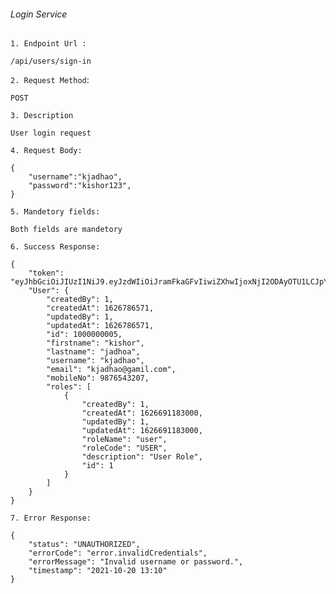 ###### Login Service ######
`1. Endpoint Url :`
```
/api/users/sign-in
```
`2. Request Method`:
```
POST
```
`3. Description`
```
User login request
```
`4. Request Body:`
```
{
    "username":"kjadhao",
    "password":"kishor123",
}
```
`5. Mandetory fields:`
```
Both fields are mandetory
```
`6. Success Response:`
```
{
    "token": "eyJhbGciOiJIUzI1NiJ9.eyJzdWIiOiJramFkaGFvIiwiZXhwIjoxNjI2ODAyOTU1LCJpYXQiOjE2MjY3NjY5NTV9.jbig43xjwKvEwupEiJuSsTkYU8B318QLly4o3feRBAc",
    "User": {
        "createdBy": 1,
        "createdAt": 1626786571,
        "updatedBy": 1,
        "updatedAt": 1626786571,
        "id": 1000000005,
        "firstname": "kishor",
        "lastname": "jadhoa",
        "username": "kjadhao",
        "email": "kjadhao@gamil.com",
        "mobileNo": 9876543207,
        "roles": [
            {
                "createdBy": 1,
                "createdAt": 1626691183000,
                "updatedBy": 1,
                "updatedAt": 1626691183000,
                "roleName": "user",
                "roleCode": "USER",
                "description": "User Role",
                "id": 1
            }
        ]
    }
}
```

`7. Error Response:`
```
{
    "status": "UNAUTHORIZED",
    "errorCode": "error.invalidCredentials",
    "errorMessage": "Invalid username or password.",
    "timestamp": "2021-10-20 13:10"
}
```

